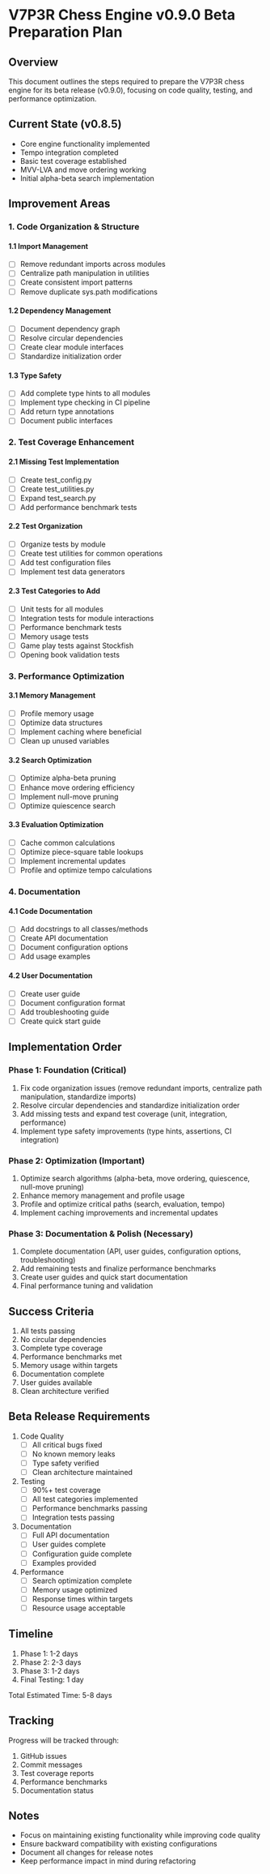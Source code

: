 # V7P3R Chess Engine v0.9.0 Beta Preparation Plan

## Overview
This document outlines the steps required to prepare the V7P3R chess engine for its beta release (v0.9.0), focusing on code quality, testing, and performance optimization.

## Current State (v0.8.5)
- Core engine functionality implemented
- Tempo integration completed
- Basic test coverage established
- MVV-LVA and move ordering working
- Initial alpha-beta search implementation

## Improvement Areas

### 1. Code Organization & Structure
#### 1.1 Import Management
- [ ] Remove redundant imports across modules
- [ ] Centralize path manipulation in utilities
- [ ] Create consistent import patterns
- [ ] Remove duplicate sys.path modifications

#### 1.2 Dependency Management
- [ ] Document dependency graph
- [ ] Resolve circular dependencies
- [ ] Create clear module interfaces
- [ ] Standardize initialization order

#### 1.3 Type Safety
- [ ] Add complete type hints to all modules
- [ ] Implement type checking in CI pipeline
- [ ] Add return type annotations
- [ ] Document public interfaces

### 2. Test Coverage Enhancement
#### 2.1 Missing Test Implementation
- [ ] Create test_config.py
- [ ] Create test_utilities.py
- [ ] Expand test_search.py
- [ ] Add performance benchmark tests

#### 2.2 Test Organization
- [ ] Organize tests by module
- [ ] Create test utilities for common operations
- [ ] Add test configuration files
- [ ] Implement test data generators

#### 2.3 Test Categories to Add
- [ ] Unit tests for all modules
- [ ] Integration tests for module interactions
- [ ] Performance benchmark tests
- [ ] Memory usage tests
- [ ] Game play tests against Stockfish
- [ ] Opening book validation tests

### 3. Performance Optimization
#### 3.1 Memory Management
- [ ] Profile memory usage
- [ ] Optimize data structures
- [ ] Implement caching where beneficial
- [ ] Clean up unused variables

#### 3.2 Search Optimization
- [ ] Optimize alpha-beta pruning
- [ ] Enhance move ordering efficiency
- [ ] Implement null-move pruning
- [ ] Optimize quiescence search

#### 3.3 Evaluation Optimization
- [ ] Cache common calculations
- [ ] Optimize piece-square table lookups
- [ ] Implement incremental updates
- [ ] Profile and optimize tempo calculations

### 4. Documentation
#### 4.1 Code Documentation
- [ ] Add docstrings to all classes/methods
- [ ] Create API documentation
- [ ] Document configuration options
- [ ] Add usage examples

#### 4.2 User Documentation
- [ ] Create user guide
- [ ] Document configuration format
- [ ] Add troubleshooting guide
- [ ] Create quick start guide

## Implementation Order

### Phase 1: Foundation (Critical)
1. Fix code organization issues (remove redundant imports, centralize path manipulation, standardize imports)
2. Resolve circular dependencies and standardize initialization order
3. Add missing tests and expand test coverage (unit, integration, performance)
4. Implement type safety improvements (type hints, assertions, CI integration)

### Phase 2: Optimization (Important)
1. Optimize search algorithms (alpha-beta, move ordering, quiescence, null-move pruning)
2. Enhance memory management and profile usage
3. Profile and optimize critical paths (search, evaluation, tempo)
4. Implement caching improvements and incremental updates

### Phase 3: Documentation & Polish (Necessary)
1. Complete documentation (API, user guides, configuration options, troubleshooting)
2. Add remaining tests and finalize performance benchmarks
3. Create user guides and quick start documentation
4. Final performance tuning and validation

## Success Criteria
1. All tests passing
2. No circular dependencies
3. Complete type coverage
4. Performance benchmarks met
5. Memory usage within targets
6. Documentation complete
7. User guides available
8. Clean architecture verified

## Beta Release Requirements
1. Code Quality
   - [ ] All critical bugs fixed
   - [ ] No known memory leaks
   - [ ] Type safety verified
   - [ ] Clean architecture maintained

2. Testing
   - [ ] 90%+ test coverage
   - [ ] All test categories implemented
   - [ ] Performance benchmarks passing
   - [ ] Integration tests passing

3. Documentation
   - [ ] Full API documentation
   - [ ] User guides complete
   - [ ] Configuration guide complete
   - [ ] Examples provided

4. Performance
   - [ ] Search optimization complete
   - [ ] Memory usage optimized
   - [ ] Response times within targets
   - [ ] Resource usage acceptable

## Timeline
1. Phase 1: 1-2 days
2. Phase 2: 2-3 days
3. Phase 3: 1-2 days
4. Final Testing: 1 day

Total Estimated Time: 5-8 days

## Tracking
Progress will be tracked through:
1. GitHub issues
2. Commit messages
3. Test coverage reports
4. Performance benchmarks
5. Documentation status

## Notes
- Focus on maintaining existing functionality while improving code quality
- Ensure backward compatibility with existing configurations
- Document all changes for release notes
- Keep performance impact in mind during refactoring
